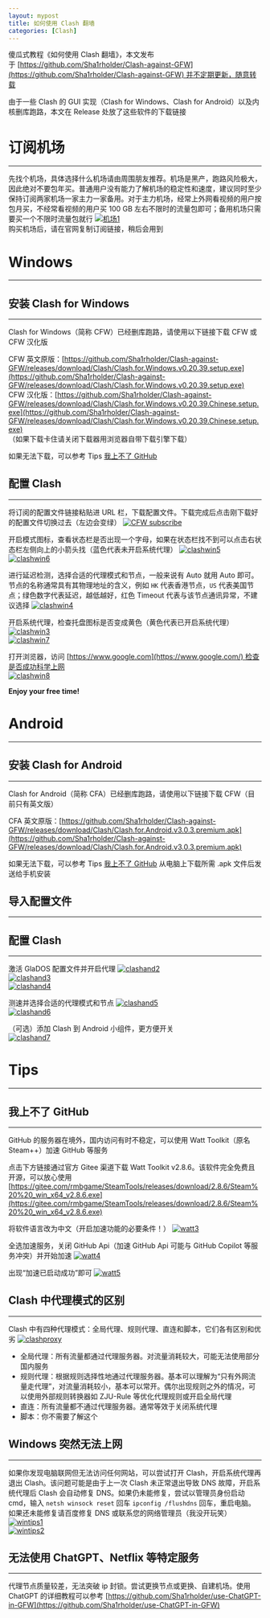 ```yaml
---
layout: mypost
title: 如何使用 Clash 翻墙
categories: [Clash]
---
```

傻瓜式教程《如何使用 Clash 翻墙》，本文发布于 [https://github.com/Sha1rholder/Clash-against-GFW](https://github.com/Sha1rholder/Clash-against-GFW) 并不定期更新，随意转载

由于一些 Clash 的 GUI 实现（Clash for Windows、Clash for Android）以及内核删库跑路，本文在 Release 处放了这些软件的下载链接

# 订阅机场
---

先找个机场，具体选择什么机场请由周围朋友推荐。机场是黑产，跑路风险极大，因此绝对不要包年买。普通用户没有能力了解机场的稳定性和速度，建议同时至少保持订阅两家机场一家主力一家备用。对于主力机场，经常上外网看视频的用户按包月买，不经常看视频的用户买 100 GB 左右不限时的流量包即可；备用机场只需要买一个不限时流量包就行
[![机场1](https://github.com/Sha1rholder/Clash-against-GFW/raw/main/resources/%E6%9C%BA%E5%9C%BA1.png)](https://github.com/Sha1rholder/Clash-against-GFW/blob/main/resources/%E6%9C%BA%E5%9C%BA1.png)  
购买机场后，请在官网复制订阅链接，稍后会用到

# Windows
---

## 安装 Clash for Windows
---

Clash for Windows（简称 CFW）已经删库跑路，请使用以下链接下载 CFW 或 CFW 汉化版

CFW 英文原版：[https://github.com/Sha1rholder/Clash-against-GFW/releases/download/Clash/Clash.for.Windows.v0.20.39.setup.exe](https://github.com/Sha1rholder/Clash-against-GFW/releases/download/Clash/Clash.for.Windows.v0.20.39.setup.exe)  
CFW 汉化版：[https://github.com/Sha1rholder/Clash-against-GFW/releases/download/Clash/Clash.for.Windows.v0.20.39.Chinese.setup.exe](https://github.com/Sha1rholder/Clash-against-GFW/releases/download/Clash/Clash.for.Windows.v0.20.39.Chinese.setup.exe)  
（如果下载卡住请关闭下载器用浏览器自带下载引擎下载）

如果无法下载，可以参考 Tips [我上不了 GitHub](https://github.com/Sha1rholder/Clash-against-GFW#%E6%88%91%E4%B8%8A%E4%B8%8D%E4%BA%86-github)

## 配置 Clash
---

将订阅的配置文件链接粘贴进 URL 栏，下载配置文件。下载完成后点击刚下载好的配置文件切换过去（左边会变绿）
[![CFW subscribe](https://github.com/Sha1rholder/Clash-against-GFW/raw/main/resources/cfwsub.png)](https://github.com/Sha1rholder/Clash-against-GFW/blob/main/resources/cfwsub.png)

开启模式图标，查看状态栏是否出现一个字母，如果在状态栏找不到可以点击右状态栏左侧向上的小箭头找（蓝色代表未开启系统代理）
[![clashwin5](https://github.com/Sha1rholder/Clash-against-GFW/raw/main/resources/clashwin5.png)](https://github.com/Sha1rholder/Clash-against-GFW/blob/main/resources/clashwin5.png)  
[![clashwin6](https://github.com/Sha1rholder/Clash-against-GFW/raw/main/resources/clashwin6.png)](https://github.com/Sha1rholder/Clash-against-GFW/blob/main/resources/clashwin6.png)

进行延迟检测，选择合适的代理模式和节点，一般来说有 Auto 就用 Auto 即可。节点的名称通常具有其物理地址的含义，例如 `HK` 代表香港节点，`US` 代表美国节点；绿色数字代表延迟，越低越好，红色 Timeout 代表与该节点通讯异常，不建议选择
[![clashwin4](https://github.com/Sha1rholder/Clash-against-GFW/raw/main/resources/clashwin4.png)](https://github.com/Sha1rholder/Clash-against-GFW/blob/main/resources/clashwin4.png)

开启系统代理，检查托盘图标是否变成黄色（黄色代表已开启系统代理）
[![clashwin3](https://github.com/Sha1rholder/Clash-against-GFW/raw/main/resources/clashwin3.png)](https://github.com/Sha1rholder/Clash-against-GFW/blob/main/resources/clashwin3.png)  
[![clashwin7](https://github.com/Sha1rholder/Clash-against-GFW/raw/main/resources/clashwin7.png)](https://github.com/Sha1rholder/Clash-against-GFW/blob/main/resources/clashwin7.png)

打开浏览器，访问 [https://www.google.com](https://www.google.com/) 检查是否成功科学上网  
[![clashwin8](https://github.com/Sha1rholder/Clash-against-GFW/raw/main/resources/clashwin8.png)](https://github.com/Sha1rholder/Clash-against-GFW/blob/main/resources/clashwin8.png)

**Enjoy your free time!**

# Android
---

## 安装 Clash for Android
---

Clash for Android（简称 CFA）已经删库跑路，请使用以下链接下载 CFW（目前只有英文版）

CFA 英文原版：[https://github.com/Sha1rholder/Clash-against-GFW/releases/download/Clash/Clash.for.Android.v3.0.3.premium.apk](https://github.com/Sha1rholder/Clash-against-GFW/releases/download/Clash/Clash.for.Android.v3.0.3.premium.apk)

如果无法下载，可以参考 Tips [我上不了 GitHub](https://github.com/Sha1rholder/Clash-against-GFW#%E6%88%91%E4%B8%8A%E4%B8%8D%E4%BA%86-github) 从电脑上下载所需 .apk 文件后发送给手机安装

## 导入配置文件
---
## 配置 Clash
---

激活 GlaDOS 配置文件并开启代理
[![clashand2](https://github.com/Sha1rholder/Clash-against-GFW/raw/main/resources/clashand2.jpg)](https://github.com/Sha1rholder/Clash-against-GFW/blob/main/resources/clashand2.jpg)  
[![clashand3](https://github.com/Sha1rholder/Clash-against-GFW/raw/main/resources/clashand3.jpg)](https://github.com/Sha1rholder/Clash-against-GFW/blob/main/resources/clashand3.jpg)  
[![clashand4](https://github.com/Sha1rholder/Clash-against-GFW/raw/main/resources/clashand4.jpg)](https://github.com/Sha1rholder/Clash-against-GFW/blob/main/resources/clashand4.jpg)

测速并选择合适的代理模式和节点
[![clashand5](https://github.com/Sha1rholder/Clash-against-GFW/raw/main/resources/clashand5.jpg)](https://github.com/Sha1rholder/Clash-against-GFW/blob/main/resources/clashand5.jpg)  
[![clashand6](https://github.com/Sha1rholder/Clash-against-GFW/raw/main/resources/clashand6.jpg)](https://github.com/Sha1rholder/Clash-against-GFW/blob/main/resources/clashand6.jpg)

（可选）添加 Clash 到 Android 小组件，更方便开关  
[![clashand7](https://github.com/Sha1rholder/Clash-against-GFW/raw/main/resources/clashand7.jpg)](https://github.com/Sha1rholder/Clash-against-GFW/blob/main/resources/clashand7.jpg)

# Tips
---

## 我上不了 GitHub
---

GitHub 的服务器在境外，国内访问有时不稳定，可以使用 Watt Toolkit（原名 Steam++）加速 GitHub 等服务

点击下方链接通过官方 Gitee 渠道下载 Watt Toolkit v2.8.6。该软件完全免费且开源，可以放心使用  
[https://gitee.com/rmbgame/SteamTools/releases/download/2.8.6/Steam%20%20_win_x64_v2.8.6.exe](https://gitee.com/rmbgame/SteamTools/releases/download/2.8.6/Steam%20%20_win_x64_v2.8.6.exe)

将软件语言改为中文（开启加速功能的必要条件！）
[![watt3](https://github.com/Sha1rholder/Clash-against-GFW/raw/main/resources/watt3.png)](https://github.com/Sha1rholder/Clash-against-GFW/blob/main/resources/watt3.png)

全选加速服务，关闭 GitHub Api（加速 GitHub Api 可能与 GitHub Copilot 等服务冲突）并开始加速
[![watt4](https://github.com/Sha1rholder/Clash-against-GFW/raw/main/resources/watt4.png)](https://github.com/Sha1rholder/Clash-against-GFW/blob/main/resources/watt4.png)

出现“加速已启动成功”即可
[![watt5](https://github.com/Sha1rholder/Clash-against-GFW/raw/main/resources/watt5.png)](https://github.com/Sha1rholder/Clash-against-GFW/blob/main/resources/watt5.png)

## Clash 中代理模式的区别
---

Clash 中有四种代理模式：全局代理、规则代理、直连和脚本，它们各有区别和优劣
[![clashproxy](https://github.com/Sha1rholder/Clash-against-GFW/raw/main/resources/clashproxy.png)](https://github.com/Sha1rholder/Clash-against-GFW/blob/main/resources/clashproxy.png)

- 全局代理：所有流量都通过代理服务器。对流量消耗较大，可能无法使用部分国内服务
- 规则代理：根据规则选择性地通过代理服务器。基本可以理解为“只有外网流量走代理”，对流量消耗较小，基本可以常开。偶尔出现规则之外的情况，可以使用外部规则转换器如 ZJU-Rule 等优化代理规则或开启全局代理
- 直连：所有流量都不通过代理服务器。通常等效于关闭系统代理
- 脚本：你不需要了解这个

## Windows 突然无法上网
---

如果你发现电脑联网但无法访问任何网站，可以尝试打开 Clash，开启系统代理再退出 Clash。该问题可能是由于上一次 Clash 未正常退出导致 DNS 故障，开启系统代理后 Clash 会自动修复 DNS。如果仍未能修复，尝试以管理员身份启动 cmd，输入 `netsh winsock reset` 回车 `ipconfig /flushdns` 回车，重启电脑。如果还未能修复请百度修复 DNS 或联系您的网络管理员（我没开玩笑）
[![wintips1](https://github.com/Sha1rholder/Clash-against-GFW/raw/main/resources/wintips1.png)](https://github.com/Sha1rholder/Clash-against-GFW/blob/main/resources/wintips1.png)  
[![wintips2](https://github.com/Sha1rholder/Clash-against-GFW/raw/main/resources/wintips2.png)](https://github.com/Sha1rholder/Clash-against-GFW/blob/main/resources/wintips2.png)

## 无法使用 ChatGPT、Netflix 等特定服务
---

代理节点质量较差，无法突破 ip 封锁。尝试更换节点或更换、自建机场。使用 ChatGPT 的详细教程可以参考 [https://github.com/Sha1rholder/use-ChatGPT-in-GFW](https://github.com/Sha1rholder/use-ChatGPT-in-GFW)